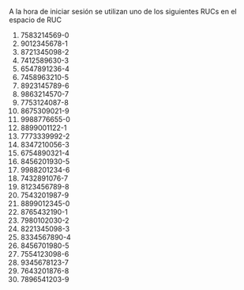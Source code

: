 A la hora de iniciar sesión se utilizan uno de los siguientes RUCs en el espacio de RUC
1. 7583214569-0
2. 9012345678-1
3. 8721345098-2
4. 7412589630-3
5. 6547891236-4
6. 7458963210-5
7. 8923145789-6
8. 9863214570-7
9. 7753124087-8
10. 8675309021-9
11. 9988776655-0
12. 8899001122-1
13. 7773339992-2
14. 8347210056-3
15. 6754890321-4
16. 8456201930-5
17. 9988201234-6
18. 7432891076-7
19. 8123456789-8
20. 7543201987-9
21. 8899012345-0
22. 8765432190-1
23. 7980102030-2
24. 8221345098-3
25. 8334567890-4
26. 8456701980-5
27. 7554123098-6
28. 9345678123-7
29. 7643201876-8
30. 7896541203-9
